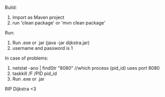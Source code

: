 Build:
1. Import as Maven project
2. run 'clean package' or 'mvn clean package'

Run:
1. Run .exe or .jar (java -jar dijkstra.jar)
2. username and password is 1

In case of problems:
1. netstat -ano | findStr "8080"		//which process (pid_id) uses port 8080
2. taskkill /F /PID pid_id
3. Run .exe or .jar

RIP Dijkstra <3

